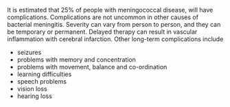 It is estimated that 25% of people with meningococcal disease, will have complications. Complications are not uncommon in other causes of bacterial meningitis. Severity can vary from person to person, and they can be temporary or permanent. Delayed therapy can result in vascular inflammation with cerebral infarction. Other long-term complications include

- seizures
- problems with memory and concentration
- problems with movement, balance and co-ordination 
- learning difficulties 
- speech problems
- vision loss
- hearing loss